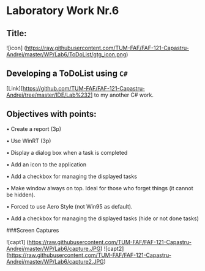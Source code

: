 Laboratory Work Nr.6
====================
Title:
------
![icon] (https://raw.githubusercontent.com/TUM-FAF/FAF-121-Capastru-Andrei/master/WP/Lab6/ToDoList/gtg_icon.png)

Developing a ToDoList using `C#`
------------

[Link][https://github.com/TUM-FAF/FAF-121-Capastru-Andrei/tree/master/IDE/Lab%232] to my another C# work.

Objectives with points:
-----------------------
•	Create a report (3p)

•	Use WinRT (3p)

•	Display a dialog box when a task is completed

•	Add an icon to the application 

•	Add a checkbox for managing the displayed tasks

•	Make window always on top. Ideal for those who forget things (it cannot be hidden).

•	Forced to use Aero Style (not Win95 as default).

•	Add a checkbox for managing the displayed tasks (hide or not done tasks)

###Screen Captures

![capt1] (https://raw.githubusercontent.com/TUM-FAF/FAF-121-Capastru-Andrei/master/WP/Lab6/capture.JPG)
![capt2] (https://raw.githubusercontent.com/TUM-FAF/FAF-121-Capastru-Andrei/master/WP/Lab6/capture2.JPG)


